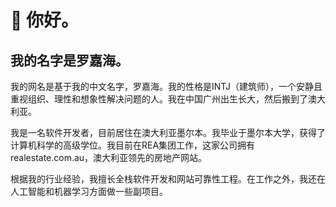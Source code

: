 # 👋 你好。

## 我的名字是罗嘉海。

我的网名是基于我的中文名字，罗嘉海。我的性格是INTJ（建筑师），一个安静且重视组织、理性和想象性解决问题的人。我在中国广州出生长大，然后搬到了澳大利亚。

我是一名软件开发者，目前居住在澳大利亚墨尔本。我毕业于墨尔本大学，获得了计算机科学的高级学位。我目前在REA集团工作，这家公司拥有realestate.com.au，澳大利亚领先的房地产网站。

根据我的行业经验，我擅长全栈软件开发和网站可靠性工程。在工作之外，我还在人工智能和机器学习方面做一些副项目。

